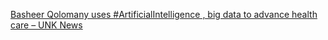 [Basheer Qolomany uses #ArtificialIntelligence , big data to advance health care – UNK News ](https://qi.tc/qi/9052)
